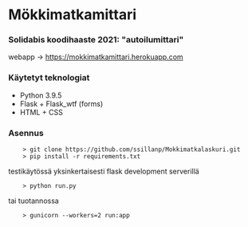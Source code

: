 # Mökkimatkamittari

### Solidabis koodihaaste 2021: "autoilumittari"

webapp -> https://mokkimatkamittari.herokuapp.com

### Käytetyt teknologiat
- Python 3.9.5
- Flask + Flask_wtf (forms)
- HTML + CSS

### Asennus

        > git clone https://github.com/ssillanp/Mokkimatkalaskuri.git
        > pip install -r requirements.txt

testikäytössä yksinkertaisesti flask development serverillä 

        > python run.py

tai tuotannossa 

        > gunicorn --workers=2 run:app









